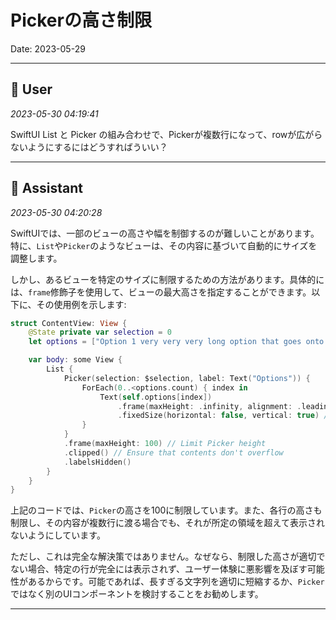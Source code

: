 # Pickerの高さ制限

Date: 2023-05-29

---

## 👤 User
*2023-05-30 04:19:41*

SwiftUI List と Picker の組み合わせで、Pickerが複数行になって、rowが広がらないようにするにはどうすればういい？

---

## 🤖 Assistant
*2023-05-30 04:20:28*

SwiftUIでは、一部のビューの高さや幅を制御するのが難しいことがあります。特に、`List`や`Picker`のようなビューは、その内容に基づいて自動的にサイズを調整します。

しかし、あるビューを特定のサイズに制限するための方法があります。具体的には、`frame`修飾子を使用して、ビューの最大高さを指定することができます。以下に、その使用例を示します:

```swift
struct ContentView: View {
    @State private var selection = 0
    let options = ["Option 1 very very very long option that goes onto multiple lines", "Option 2", "Option 3"]

    var body: some View {
        List {
            Picker(selection: $selection, label: Text("Options")) {
                ForEach(0..<options.count) { index in
                    Text(self.options[index])
                        .frame(maxHeight: .infinity, alignment: .leading) // Limit height
                        .fixedSize(horizontal: false, vertical: true) // Enable multi-line text
                }
            }
            .frame(maxHeight: 100) // Limit Picker height
            .clipped() // Ensure that contents don't overflow
            .labelsHidden()
        }
    }
}
```

上記のコードでは、`Picker`の高さを100に制限しています。また、各行の高さも制限し、その内容が複数行に渡る場合でも、それが所定の領域を超えて表示されないようにしています。

ただし、これは完全な解決策ではありません。なぜなら、制限した高さが適切でない場合、特定の行が完全には表示されず、ユーザー体験に悪影響を及ぼす可能性があるからです。可能であれば、長すぎる文字列を適切に短縮するか、`Picker`ではなく別のUIコンポーネントを検討することをお勧めします。

---
